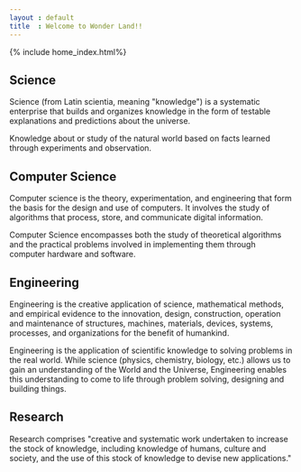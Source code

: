 ```yaml
---
layout : default
title  : Welcome to Wonder Land!!
---
```

{% include home_index.html%}
## Science

Science (from Latin scientia, meaning "knowledge") is a systematic enterprise that builds and organizes knowledge in the form of testable explanations and predictions about the universe.

Knowledge about or study of the natural world based on facts learned through experiments and observation.

## Computer Science

Computer science is the theory, experimentation, and engineering that form the basis for the design and use of computers. It involves the study of algorithms that process, store, and communicate digital information.  

Computer Science encompasses both the study of theoretical algorithms and the practical problems involved in implementing them through computer hardware and software.


## Engineering

Engineering is the creative application of science, mathematical methods, and empirical evidence to the innovation, design, construction, operation and maintenance of structures, machines, materials, devices, systems, processes, and organizations for the benefit of humankind. 

Engineering is the application of scientific knowledge to solving problems in the real world. While science (physics, chemistry, biology, etc.) allows us to gain an understanding of the World and the Universe, Engineering enables this understanding to come to life through problem solving, designing and building things.

## Research

Research comprises "creative and systematic work undertaken to increase the stock of knowledge, including knowledge of humans, culture and society, and the use of this stock of knowledge to devise new applications."





